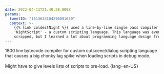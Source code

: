 ```yaml
---
date: 2022-04-11T21:40:28.000Z
params:
  tweetID: "1513633104296091650"
  context: >-
    {{% link coldestNight %}} used a line-by-line single pass compiler for
    'NightScript' - a custom scripting language. This language was eventually
    scrapped, but I learned a lot about programming language design from it.
---
```


1800 line bytecode compiler for custom cutscene/dialog scripting language that
causes a big chonky lag spike when loading scripts in debug mode.\
\
Might have to give levels lists of scripts to pre-load.
{lang=en-US}
